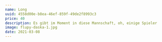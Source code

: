```yaml
---
name: Long
uuid: 4558d00e-b8ea-46ef-859f-49de2f8993c3
price: 40
description: Es gibt im Moment in diese Mannschaft, oh, einige Spieler vergessen ihnen Profi was sie sind. Ich lese nicht sehr viele Zeitungen, aber ich habe gehört viele Situationen. Erstens. wir haben nicht offensiv gespielt. Es gibt keine deutsche Mannschaft spielt offensiv und die Name offensiv wie Bayern. Letzte Spiel hatten wir in Platz drei Spitzen- Elber, Jancka und dann Zickler. Wir müssen nicht vergessen Zickler. Zickler ist eine Spitzen mehr, Mehmet eh mehr Basler.
image: flupy-daska-1.jpg
date: 2021-03-08
---
```

